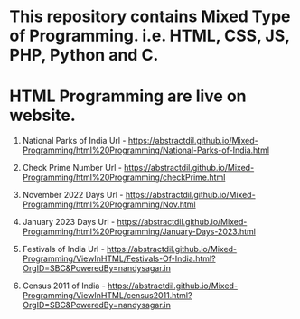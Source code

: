 # This repository contains Mixed Type of Programming. i.e. HTML, CSS, JS, PHP, Python and C.
 
 # HTML Programming are live on website. 

 1. National Parks of India Url - https://abstractdil.github.io/Mixed-Programming/html%20Programming/National-Parks-of-India.html

 2. Check Prime Number Url -  https://abstractdil.github.io/Mixed-Programming/html%20Programming/checkPrime.html

 3. November 2022  Days Url - https://abstractdil.github.io/Mixed-Programming/html%20Programming/Nov.html

 4. January 2023 Days Url - https://abstractdil.github.io/Mixed-Programming/html%20Programming/January-Days-2023.html

 5. Festivals of India Url - https://abstractdil.github.io/Mixed-Programming/ViewInHTML/Festivals-Of-India.html?OrgID=SBC&PoweredBy=nandysagar.in

 6. Census 2011 of India - https://abstractdil.github.io/Mixed-Programming/ViewInHTML/census2011.html?OrgID=SBC&PoweredBy=nandysagar.in